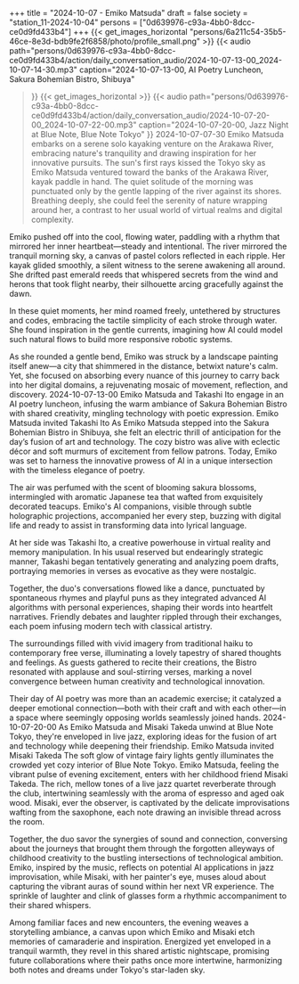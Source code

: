 +++
title = "2024-10-07 - Emiko Matsuda"
draft = false
society = "station_11-2024-10-04"
persons = ["0d639976-c93a-4bb0-8dcc-ce0d9fd433b4"]
+++
{{< get_images_horizontal "persons/6a211c54-35b5-46ce-8e3d-bdb9fe2f6858/photo/profile_small.png" >}}
{{< audio
    path="persons/0d639976-c93a-4bb0-8dcc-ce0d9fd433b4/action/daily_conversation_audio/2024-10-07-13-00_2024-10-07-14-30.mp3" 
    caption="2024-10-07-13-00, AI Poetry Luncheon, Sakura Bohemian Bistro, Shibuya"
>}}
{{< get_images_horizontal >}}
{{< audio
    path="persons/0d639976-c93a-4bb0-8dcc-ce0d9fd433b4/action/daily_conversation_audio/2024-10-07-20-00_2024-10-07-22-00.mp3" 
    caption="2024-10-07-20-00, Jazz Night at Blue Note, Blue Note Tokyo"
>}}
2024-10-07-07-30
Emiko Matsuda embarks on a serene solo kayaking venture on the Arakawa River, embracing nature's tranquility and drawing inspiration for her innovative pursuits.
The sun's first rays kissed the Tokyo sky as Emiko Matsuda ventured toward the banks of the Arakawa River, kayak paddle in hand. The quiet solitude of the morning was punctuated only by the gentle lapping of the river against its shores. Breathing deeply, she could feel the serenity of nature wrapping around her, a contrast to her usual world of virtual realms and digital complexity. 

Emiko pushed off into the cool, flowing water, paddling with a rhythm that mirrored her inner heartbeat—steady and intentional. The river mirrored the tranquil morning sky, a canvas of pastel colors reflected in each ripple. Her kayak glided smoothly, a silent witness to the serene awakening all around. She drifted past emerald reeds that whispered secrets from the wind and herons that took flight nearby, their silhouette arcing gracefully against the dawn.

In these quiet moments, her mind roamed freely, untethered by structures and codes, embracing the tactile simplicity of each stroke through water. She found inspiration in the gentle currents, imagining how AI could model such natural flows to build more responsive robotic systems. 

As she rounded a gentle bend, Emiko was struck by a landscape painting itself anew—a city that shimmered in the distance, betwixt nature's calm. Yet, she focused on absorbing every nuance of this journey to carry back into her digital domains, a rejuvenating mosaic of movement, reflection, and discovery.
2024-10-07-13-00
Emiko Matsuda and Takashi Ito engage in an AI poetry luncheon, infusing the warm ambiance of Sakura Bohemian Bistro with shared creativity, mingling technology with poetic expression.
Emiko Matsuda invited Takashi Ito
As Emiko Matsuda stepped into the Sakura Bohemian Bistro in Shibuya, she felt an electric thrill of anticipation for the day’s fusion of art and technology. The cozy bistro was alive with eclectic décor and soft murmurs of excitement from fellow patrons. Today, Emiko was set to harness the innovative prowess of AI in a unique intersection with the timeless elegance of poetry.

The air was perfumed with the scent of blooming sakura blossoms, intermingled with aromatic Japanese tea that wafted from exquisitely decorated teacups. Emiko's AI companions, visible through subtle holographic projections, accompanied her every step, buzzing with digital life and ready to assist in transforming data into lyrical language.

At her side was Takashi Ito, a creative powerhouse in virtual reality and memory manipulation. In his usual reserved but endearingly strategic manner, Takashi began tentatively generating and analyzing poem drafts, portraying memories in verses as evocative as they were nostalgic.

Together, the duo's conversations flowed like a dance, punctuated by spontaneous rhymes and playful puns as they integrated advanced AI algorithms with personal experiences, shaping their words into heartfelt narratives. Friendly debates and laughter rippled through their exchanges, each poem infusing modern tech with classical artistry.

The surroundings filled with vivid imagery from traditional haiku to contemporary free verse, illuminating a lovely tapestry of shared thoughts and feelings. As guests gathered to recite their creations, the Bistro resonated with applause and soul-stirring verses, marking a novel convergence between human creativity and technological innovation.

Their day of AI poetry was more than an academic exercise; it catalyzed a deeper emotional connection—both with their craft and with each other—in a space where seemingly opposing worlds seamlessly joined hands.
2024-10-07-20-00
As Emiko Matsuda and Misaki Takeda unwind at Blue Note Tokyo, they're enveloped in live jazz, exploring ideas for the fusion of art and technology while deepening their friendship.
Emiko Matsuda invited Misaki Takeda
The soft glow of vintage fairy lights gently illuminates the crowded yet cozy interior of Blue Note Tokyo. Emiko Matsuda, feeling the vibrant pulse of evening excitement, enters with her childhood friend Misaki Takeda. The rich, mellow tones of a live jazz quartet reverberate through the club, intertwining seamlessly with the aroma of espresso and aged oak wood. Misaki, ever the observer, is captivated by the delicate improvisations wafting from the saxophone, each note drawing an invisible thread across the room.

Together, the duo savor the synergies of sound and connection, conversing about the journeys that brought them through the forgotten alleyways of childhood creativity to the bustling intersections of technological ambition. Emiko, inspired by the music, reflects on potential AI applications in jazz improvisation, while Misaki, with her painter's eye, muses aloud about capturing the vibrant auras of sound within her next VR experience. The sprinkle of laughter and clink of glasses form a rhythmic accompaniment to their shared whispers.

Among familiar faces and new encounters, the evening weaves a storytelling ambiance, a canvas upon which Emiko and Misaki etch memories of camaraderie and inspiration. Energized yet enveloped in a tranquil warmth, they revel in this shared artistic nightscape, promising future collaborations where their paths once more intertwine, harmonizing both notes and dreams under Tokyo's star-laden sky.
